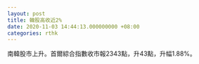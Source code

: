 ```yaml
---
layout: post
title: 韓股高收近2%
date: 2020-11-03 14:44:13.000000000 +08:00
categories: rthk
---
```


南韓股市上升。首爾綜合指數收市報2343點，升43點，升幅1.88%。
